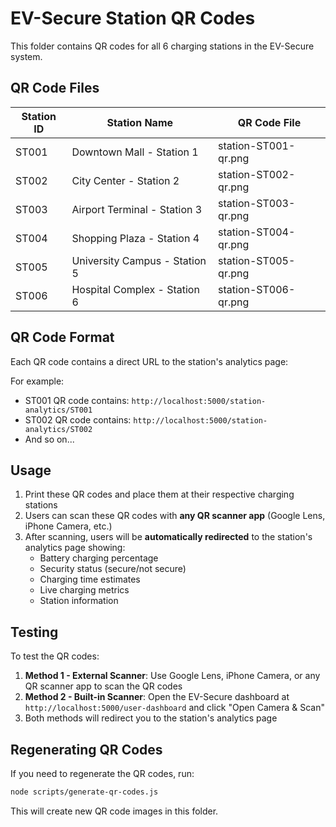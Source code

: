 # EV-Secure Station QR Codes

This folder contains QR codes for all 6 charging stations in the EV-Secure system.

## QR Code Files

| Station ID | Station Name | QR Code File |
|------------|--------------|--------------|
| ST001 | Downtown Mall - Station 1 | station-ST001-qr.png |
| ST002 | City Center - Station 2 | station-ST002-qr.png |
| ST003 | Airport Terminal - Station 3 | station-ST003-qr.png |
| ST004 | Shopping Plaza - Station 4 | station-ST004-qr.png |
| ST005 | University Campus - Station 5 | station-ST005-qr.png |
| ST006 | Hospital Complex - Station 6 | station-ST006-qr.png |

## QR Code Format

Each QR code contains a direct URL to the station's analytics page:

For example:
- ST001 QR code contains: `http://localhost:5000/station-analytics/ST001`
- ST002 QR code contains: `http://localhost:5000/station-analytics/ST002`
- And so on...

## Usage

1. Print these QR codes and place them at their respective charging stations
2. Users can scan these QR codes with **any QR scanner app** (Google Lens, iPhone Camera, etc.)
3. After scanning, users will be **automatically redirected** to the station's analytics page showing:
   - Battery charging percentage
   - Security status (secure/not secure)
   - Charging time estimates
   - Live charging metrics
   - Station information

## Testing

To test the QR codes:
1. **Method 1 - External Scanner**: Use Google Lens, iPhone Camera, or any QR scanner app to scan the QR codes
2. **Method 2 - Built-in Scanner**: Open the EV-Secure dashboard at `http://localhost:5000/user-dashboard` and click "Open Camera & Scan"
3. Both methods will redirect you to the station's analytics page

## Regenerating QR Codes

If you need to regenerate the QR codes, run:
```bash
node scripts/generate-qr-codes.js
```

This will create new QR code images in this folder.
